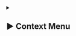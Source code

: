 
<details>
  <summary>
    <h2 id="-context"> ▶️ Context Menu</h2>
  </summary>
<br>

### 🏹 Methods
| `installInEditMode`    | If enabled, `Install()` is called every time `OnValidate` is invoked in Edit Mode. Default is `false`. <br/>**Warning:** If you create Unity objects or other heavy objects in `Install()`, turn this off to avoid performance issues.         |

#### `Compile`

```csharp
[ContextMenu("Compile")]
private void Compile();
```

- **Description:** Fully compiles entity state:
- **Behaviour**:
    1. Disable and Dispose entity in Edit mode if gameObject is not prefab. Only for behaviours
       with [RunInEditModeAttribute](../Attributes/RunInEditModeAttribute.md)
    2. Uninstall previous entity state
    3. Install new entity state
    4. Precomputes **capacity**, **tags**, **values**, **behaviours** of the entity
    5. Init and Enable entity in Edit mode if gameObject is not prefab. Only for behaviours
       with [RunInEditModeAttribute](../Attributes/RunInEditModeAttribute.md)

#### `Reset`

```csharp
[ContextMenu("Reset")]
private void Reset();
```

- **Description:** Fully resets entity state:
    1. Disable and Dispose entity in Edit mode if gameObject is not prefab. Only for behaviours
       with [RunInEditModeAttribute](../Attributes/RunInEditModeAttribute.md)
    2. Uninstall previous entity state
    3. Resets all parameters to default
    4. Gathers all SceneEntityInstallers and child Entities

</details>